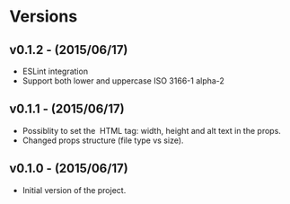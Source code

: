 # Versions

## v0.1.2 - (2015/06/17)

* ESLint integration
* Support both lower and uppercase ISO 3166-1 alpha-2

## v0.1.1 - (2015/06/17)

* Possiblity to set the <img> HTML tag: width, height and alt text in the props.
* Changed props structure (file type vs size).

## v0.1.0 - (2015/06/17)

* Initial version of the project.